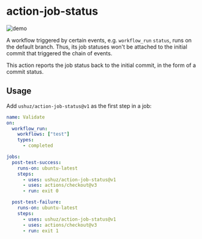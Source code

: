# action-job-status

![demo](https://user-images.githubusercontent.com/3797062/89281009-6367de00-d684-11ea-9775-82d2e7c15c42.png)

A workflow triggered by certain events, e.g. `workflow_run` `status`, runs on the default branch. Thus,
its job statuses won't be attached to the initial commit that triggered the chain of events.

This action reports the job status back to the initial commit, in the form of a commit status.

## Usage

Add `ushuz/action-job-status@v1` as the first step in a job:

```yaml
name: Validate
on:
  workflow_run:
    workflows: ["test"]
    types:
      - completed

jobs:
  post-test-success:
    runs-on: ubuntu-latest
    steps:
      - uses: ushuz/action-job-status@v1
      - uses: actions/checkout@v3
      - run: exit 0

  post-test-failure:
    runs-on: ubuntu-latest
    steps:
      - uses: ushuz/action-job-status@v1
      - uses: actions/checkout@v3
      - run: exit 1
```
